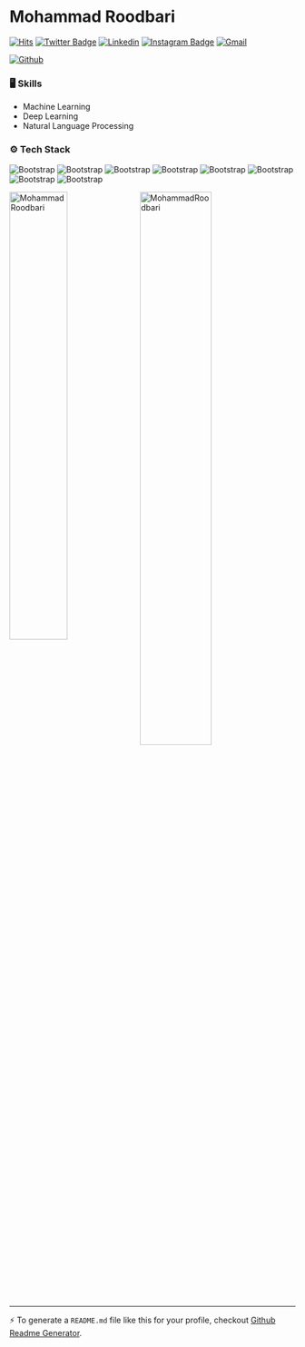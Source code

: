 # Mohammad Roodbari

[![Hits](https://hits.seeyoufarm.com/api/count/incr/badge.svg?url=https%3A%2F%2Fgithub.com%2FMohammadRoodbari%2FMohammadRoodbari&count_bg=%2379C83D&title_bg=%23555555&icon=&icon_color=%23E7E7E7&title=Profile+Views&edge_flat=false)](https://hits.seeyoufarm.com)
[![Twitter Badge](https://img.shields.io/badge/-Twitter-1da1f2?labelColor=1da1f2&logo=twitter&logoColor=white&link=https://twitter.com/mohammad__Rd)](https://twitter.com/mohammad__Rd)
[![Linkedin](https://img.shields.io/badge/-LinkedIn-blue?style=flat&logo=Linkedin&logoColor=white)](https://www.linkedin.com/in/mohammad-roodbari1/)
[![Instagram Badge](https://img.shields.io/badge/-Instagram-purple?logo=instagram&logoColor=white&link=https://instagram.com/mim._.rd/)](https://www.instagram.com/mim._.rd)
[![Gmail](https://img.shields.io/badge/-Gmail-c14438?style=flat&logo=Gmail&logoColor=white)](mailto:mohammadroodbari9@gmail.com)

[![Github](https://img.shields.io/github/followers/MohammadRoodbari?label=Follow&style=social)](https://github.com/MohammadRoodbari)



### 🖥 Skills

- Machine Learning
- Deep Learning
- Natural Language Processing
### ⚙️ Tech Stack

![Bootstrap](https://img.shields.io/badge/-Python-05122A?style=for-the-badge&logo=Python&color=3b1c1c) ![Bootstrap](https://img.shields.io/badge/-TensorFlow-05122A?style=for-the-badge&logo=TensorFlow&color=3b1c1c) ![Bootstrap](https://img.shields.io/badge/-PyTorch-05122A?style=for-the-badge&logo=PyTorch&color=3b1c1c) ![Bootstrap](https://img.shields.io/badge/-Scikit%20Learn-05122A?style=for-the-badge&logo=Scikit-Learn&color=3b1c1c) ![Bootstrap](https://img.shields.io/badge/-Pandas-05122A?style=for-the-badge&logo=Pandas&color=3b1c1c) ![Bootstrap](https://img.shields.io/badge/-Numpy-05122A?style=for-the-badge&logo=Numpy&color=3b1c1c) ![Bootstrap](https://img.shields.io/badge/-Matplotlib-05122A?style=for-the-badge&logo=Matplotlib&color=3b1c1c) ![Bootstrap](https://img.shields.io/badge/-Visual%20Studio%20Code-05122A?style=for-the-badge&logo=Visual-Studio-Code&color=3b1c1c)

<div>
  <img width="45%" align="left" src="https://github-readme-stats.vercel.app/api/top-langs?username=MohammadRoodbari&show_icons=true&locale=en&layout=compact" alt="MohammadRoodbari" />
  <img width="50%"  src="https://github-readme-streak-stats.herokuapp.com/?user=MohammadRoodbari&" alt="MohammadRoodbari" />
</div>


---
:zap: To generate a `README.md` file like this for your profile, checkout [Github Readme Generator](https://hejazizo-github-profile-readme-srcstreamlit-app-i6skm7.streamlit.app/).
